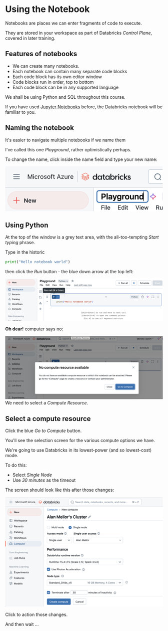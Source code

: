 # Using the Notebook
Notebooks are places we can enter fragments of code to execute.  

They are stored in your workspace as part of Databricks _Control Plane_, covered in later training. 

## Features of notebooks
- We can create many notebooks. 
- Each notebook can contain many separate code blocks
- Each code block has its own editor window
- Code blocks run in order, top to bottom
- Each code block can be in any supported language

We shall be using Python and SQL throughout this course.

If you have used [Jupyter Notebooks](https://jupyter.org/) before, the Databricks notebook will be familiar to you.

## Naming the notebook
It's easier to navigate multiple notebooks if we name them

I've called this one _Playground_, rather optimistically perhaps.

To change the name, click inside the name field and type your new name:

![Renamed notebook view](/images/renamed-notebook.png)

## Using Python
At the top of the window is a grey text area, with the all-too-tempting _Start typing_ phrase.

Type in the historic

```python
print("Hello notebook world")
```

then click the _Run_ button - the blue down arrow at the top left:

![Run the Python code](/images/attempt-run-python.png)

__Oh dear!__ computer says no:

![Error message saying we have no compute yet](/images/no-compute-resource.png)
We need to select a _Compute Resource_.

## Select a compute resource
Click the blue _Go to Compute_ button.

You'll see the selection screen for the various compute options we have.

We're going to use Databricks in its lowest-power (and so lowest-cost) mode.

To do this:
- Select _Single Node_
- Use _30 minutes_ as the timeout

The screen should look like this after those changes:

![Compute settings screen for single node, 30 minute timeout](/images/compute-settings.png)

Click to action those changes.

And then wait ...
